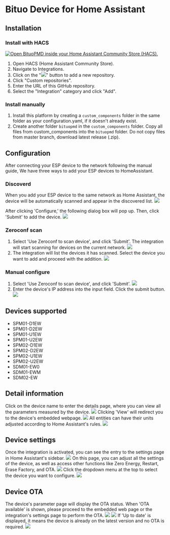 # Bituo Device for Home Assistant

## Installation

### Install with HACS 

[![Open BituoPMD inside your Home Assistant Community Store (HACS).](https://my.home-assistant.io/badges/hacs_repository.svg)](https://my.home-assistant.io/redirect/hacs_repository/?owner=Script0803&repository=bituopmd&category=integration)

1. Open HACS (Home Assistant Community Store).
2. Navigate to Integrations.
3. Click on the "![](/images/symbol-1.png)" button to add a new repository.
4. Click "Custom repositories".
5. Enter the URL of this GitHub repository.
6. Select the "Integration" category and click "Add".

### Install manually

1. Install this platform by creating a `custom_components` folder in the same folder as your configuration.yaml, if it doesn't already exist.
2. Create another folder `bituopmd` in the `custom_components` folder. Copy all files from custom_components into the `bituopmd` folder. Do not copy files from master branch, download latest release (.zip).

## Configuration

After connecting your ESP device to the network following the manual guide, We have three ways to add your ESP devices to HomeAssistant.

### Discoverd

When you add your ESP device to the same network as Home Assistant, the device will be automatically scanned and appear in the discovered list.
![](/images/discoverd.jpg)

After clicking 'Configure,' the following dialog box will pop up. Then, click 'Submit' to add the device.
![](/images/discoverd-config.jpg)

### Zeroconf scan

1. Select 'Use Zeroconf to scan device', and click 'Submit'. The integration will start scanning for devices on the current network.
![](/images/zeroconf-1.jpg)
2. The integration will list the devices it has scanned. Select the device you want to add and proceed with the addition.
![](/images/zeroconf-2.jpg)

### Manual configure

1. Select 'Use Zeroconf to scan device', and click 'Submit'.
![](/images/manual-1.jpg)
2. Enter the device's IP address into the input field. Click the submit button.
![](/images/manual-2.jpg)

## Devices supported
- SPM01-D1EW
- SPM01-D2EW
- SPM01-U1EW
- SPM01-U2EW
- SPM02-D1EW
- SPM02-D2EW
- SPM02-U1EW
- SPM02-U2EW
- SDM01-EW0
- SDM01-EWM
- SDM02-EW

## Detail information

Click on the device name to enter the details page, where you can view all the parameters measured by the device.
![](/images/interface-1.jpg)
Clicking 'View' will redirect you to the device's embedded webpage.
![](/images/interface-2.jpg)
All entities can have their units adjusted according to Home Assistant's rules.
![](/images/interface-3.jpg)

## Device settings

Once the integration is activated, you can see the entry to the settings page in Home Assistant's sidebar.
![](/images/UI-1.jpg)
On this page, you can adjust all the settings of the device, as well as access other functions like Zero Energy, Restart, Erase Factory, and OTA.
![](/images/UI-2.jpg)
Click the dropdown menu at the top to select the device you want to configure.
![](/images/UI-3.jpg)

## Device OTA
The device's parameter page will display the OTA status. When 'OTA available' is shown, please proceed to the embedded web page or the integration's settings page to perform the OTA.
![](/images/OTA-2.jpg)
![](/images/OTA-3.jpg)
If 'Up to date' is displayed, it means the device is already on the latest version and no OTA is required.
![](/images/OTA-1.jpg)
